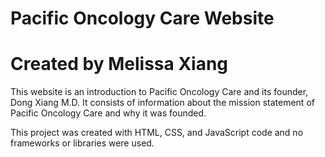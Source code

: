 # Pacific Oncology Care Website
# Created by Melissa Xiang

This website is an introduction to Pacific Oncology Care and its founder, Dong Xiang M.D. It consists of information about the mission statement of Pacific Oncology Care and why it was founded.

This project was created with HTML, CSS, and JavaScript code and no frameworks or libraries were used.